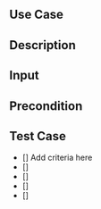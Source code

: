 ## Use Case


## Description


## Input


## Precondition


## Test Case


- [] Add criteria here
- []
- []
- []
- []
